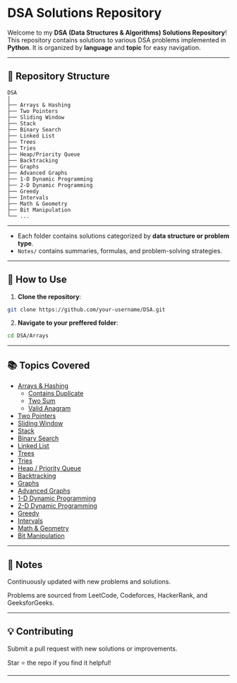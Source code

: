 # DSA Solutions Repository

Welcome to my **DSA (Data Structures & Algorithms) Solutions Repository**!  
This repository contains solutions to various DSA problems implemented in **Python**. It is organized by **language** and **topic** for easy navigation.

---

## 📂 Repository Structure
```
DSA
│
├── Arrays & Hashing
├── Two Pointers
├── Sliding Window
├── Stack
├── Binary Search
├── Linked List
├── Trees
├── Tries
├── Heap/Priority Queue
├── Backtracking
├── Graphs
├── Advanced Graphs
├── 1-D Dynamic Programming
├── 2-D Dynamic Programming
├── Greedy
├── Intervals
├── Math & Geometry
├── Bit Manipulation
└── ...
```
---

- Each folder contains solutions categorized by **data structure or problem type**.  
- `Notes/` contains summaries, formulas, and problem-solving strategies.

---

## 📝 How to Use

1. **Clone the repository**:

```bash
git clone https://github.com/your-username/DSA.git
```

2. **Navigate to your preffered folder**:

```bash
cd DSA/Arrays
```

---

## 📚 Topics Covered

- [Arrays & Hashing](Arrays_and_Hashing/)
  - [Contains Duplicate](Arrays_and_Hashing/ContainsDuplicate.py)
  - [Two Sum](Arrays_and_Hashing/TwoSum.py)
  - [Valid Anagram](Arrays_and_Hashing/Valid_Anagram.py)
- [Two Pointers](Two_Pointers/)
- [Sliding Window](Sliding_Window/)
- [Stack](Stack/)
- [Binary Search](Binary_Search/)
- [Linked List](LinkedList/)
- [Trees](Trees/)
- [Tries](Tries/)
- [Heap / Priority Queue](Heap/)
- [Backtracking](Backtracking/)
- [Graphs](Graphs/)
- [Advanced Graphs](Advanced_Graphs/)
- [1-D Dynamic Programming](1D_DynamicProgramming/)
- [2-D Dynamic Programming](2D_DynamicProgramming/)
- [Greedy](Greedy/)
- [Intervals](Intervals/)
- [Math & Geometry](Math_Geometry/)
- [Bit Manipulation](Bit_Manipulation/)


---

## 📌 Notes

Continuously updated with new problems and solutions.

Problems are sourced from LeetCode, Codeforces, HackerRank, and GeeksforGeeks.

---

## 💡 Contributing

Submit a pull request with new solutions or improvements.

Star ⭐ the repo if you find it helpful!

---
